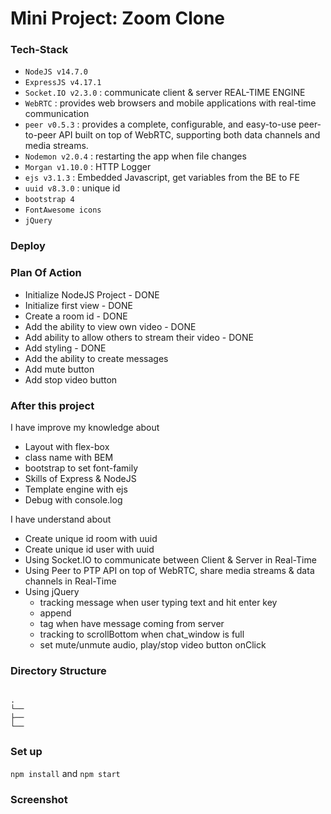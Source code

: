 # Mini Project: Zoom Clone

### Tech-Stack

- `NodeJS v14.7.0`
- `ExpressJS v4.17.1`
- `Socket.IO v2.3.0` : communicate client & server REAL-TIME ENGINE
- `WebRTC` : provides web browsers and mobile applications with real-time communication
- `peer v0.5.3` : provides a complete, configurable, and easy-to-use peer-to-peer API built on top of WebRTC, supporting both data channels and media streams.
- `Nodemon v2.0.4` : restarting the app when file changes
- `Morgan v1.10.0` : HTTP Logger
- `ejs v3.1.3` : Embedded Javascript, get variables from the BE to FE
- `uuid v8.3.0` : unique id
- `bootstrap 4`
- `FontAwesome icons`
- `jQuery`

### Deploy

### Plan Of Action

- Initialize NodeJS Project - DONE
- Initialize first view - DONE
- Create a room id - DONE
- Add the ability to view own video - DONE
- Add ability to allow others to stream their video - DONE
- Add styling - DONE
- Add the ability to create messages
- Add mute button
- Add stop video button

### After this project

I have improve my knowledge about

- Layout with flex-box
- class name with BEM
- bootstrap to set font-family
- Skills of Express & NodeJS
- Template engine with ejs
- Debug with console.log

I have understand about

- Create unique id room with uuid
- Create unique id user with uuid
- Using Socket.IO to communicate between Client & Server in Real-Time
- Using Peer to PTP API on top of WebRTC, share media streams & data channels in Real-Time
- Using jQuery
  - tracking message when user typing text and hit enter key
  - append <li> tag when have message coming from server
  - tracking to scrollBottom when chat_window is full
  - set mute/unmute audio, play/stop video button onClick

### Directory Structure

```

.
└──
├──
└──

```

### Set up

`npm install` and `npm start`

### Screenshot
